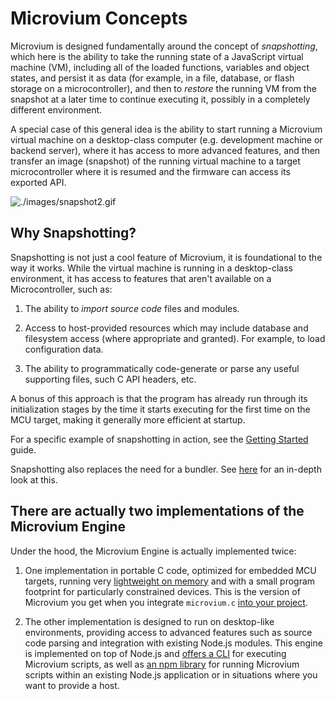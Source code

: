 # Microvium Concepts

Microvium is designed fundamentally around the concept of _snapshotting_, which here is the ability to take the running state of a JavaScript virtual machine (VM), including all of the loaded functions, variables and object states, and persist it as data (for example, in a file, database, or flash storage on a microcontroller), and then to _restore_ the running VM from the snapshot at a later time to continue executing it, possibly in a completely different environment.

A special case of this general idea is the ability to start running a Microvium virtual machine on a desktop-class computer (e.g. development machine or backend server), where it has access to more advanced features, and then transfer an image (snapshot) of the running virtual machine to a target microcontroller where it is resumed and the firmware can access its exported API.

![./images/snapshot2.gif](./images/snapshot2.gif)

## Why Snapshotting?

Snapshotting is not just a cool feature of Microvium, it is foundational to the way it works. While the virtual machine is running in a desktop-class environment, it has access to features that aren't available on a Microcontroller, such as:

  1. The ability to _import source code_ files and modules.

  2. Access to host-provided resources which may include database and filesystem access (where appropriate and granted). For example, to load configuration data.

  3. The ability to programmatically code-generate or parse any useful supporting files, such C API headers, etc.

A bonus of this approach is that the program has already run through its initialization stages by the time it starts executing for the first time on the MCU target, making it generally more efficient at startup.

For a specific example of snapshotting in action, see the [Getting Started](./getting-started.md) guide.

Snapshotting also replaces the need for a bundler. See [here](https://coder-mike.com/2020/05/snapshotting-vs-bundling/) for an in-depth look at this.

## There are actually two implementations of the Microvium Engine

Under the hood, the Microvium Engine is actually implemented twice:

  1. One implementation in portable C code,  optimized for embedded MCU targets, running very [lightweight on memory](./native-host/memory-usage.md) and with a small program footprint for particularly constrained devices. This is the version of Microvium you get when you integrate `microvium.c` [into your project](./getting-started.md#restoring-a-snapshot-in-c).

  2. The other implementation is designed to run on desktop-like environments, providing access to advanced features such as source code parsing and integration with existing Node.js modules. This engine is implemented on top of Node.js and [offers a CLI](./getting-started.md#install-the-microvium-cli) for executing Microvium scripts, as well as [an npm library](./getting-started.md#hello-world-with-a-custom-nodejs-host) for running Microvium scripts within an existing Node.js application or in situations where you want to provide a host.

